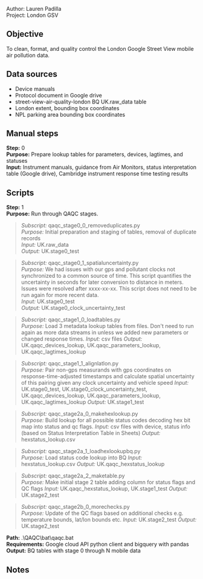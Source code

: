 Author: Lauren Padilla\
Project: London GSV

## Objective
To clean, format, and quality control the London Google Street View mobile air pollution data.

## Data sources
- Device manuals
- Protocol document in Google drive
- street-view-air-quality-london BQ UK.raw_data table 
- London extent, bounding box coordinates
- NPL parking area bounding box coordinates

## Manual steps
**Step:** 0  
**Purpose:** Prepare lookup tables for parameters, devices, lagtimes, and statuses  
**Input:** Instrument manuals, guidance from Air Monitors, status interpretation table  (Google drive), Cambridge instrument response time testing results

## Scripts
**Step:** 1  
**Purpose:** Run through QAQC stages.

> *Subscript:* qaqc_stage0_0_removeduplicates.py  
*Purpose:*  Initial preparation and staging of tables, removal of duplicate records  
*Input:* UK.raw_data  
*Output:* UK.stage0_test

> *Subscript:* qaqc_stage0_1_spatialuncertainty.py  
*Purpose:*  We had issues with our gps and pollutant clocks not synchronized to a common source of time. This script quantifies the uncertainty in seconds for later conversion to distance in meters. Issues were resolved after xxxx-xx-xx. This script does not need to be run again for more recent data.   
*Input:* UK.stage0_test  
*Output:* UK.stage0_clock_uncertainty_test  

> *Subscript:* qaqc_stage1_0_loadtables.py  
*Purpose:* Load 3 metadata lookup tables from files. Don't need to run again as more data streams in unless we added new parameters or changed response times. 
*Input:* csv files 
*Output:* UK.qaqc_devices_lookup, UK.qaqc_parameters_lookup, UK.qaqc_lagtimes_lookup

> *Subscript:* qaqc_stage1_1_alignlatlon.py  
*Purpose:*  Pair non-gps measurands with gps coordinates on response-time-adjusted timestamps and calculate spatial uncertainty of this pairing given any clock uncertainty and vehicle speed
*Input:* UK.stage0_test, UK.stage0_clock_uncertainty_test, UK.qaqc_devices_lookup, UK.qaqc_parameters_lookup, UK.qaqc_lagtimes_lookup 
*Output:* UK.stage1_test

> *Subscript:* qaqc_stage2a_0_makehexlookup.py  
*Purpose:*  Build lookup for all possible status codes decoding hex bit map into status and qc flags. 
*Input:* csv files with device, status info (based on Status Interpretation Table in Sheets) 
*Output:* hexstatus_lookup.csv

> *Subscript:* qaqc_stage2a_1_loadhexlookupbq.py  
*Purpose:*  Load status code lookup into BQ 
*Input:* hexstatus_lookup.csv 
*Output:* UK.qaqc_hexstatus_lookup

> *Subscript:* qaqc_stage2a_2_maketable.py  
*Purpose:*  Make initial stage 2 table adding column for status flags and QC flags
*Input:* UK.qaqc_hexstatus_lookup, UK.stage1_test 
*Output:* UK.stage2_test

> *Subscript:* qaqc_stage2b_0_morechecks.py  
*Purpose:*  Update of the QC flags based on additional checks e.g. temperature bounds, lat/lon bounds etc.
*Input:* UK.stage2_test 
*Output:* UK.stage2_test

**Path:** .\QAQC\bat\qaqc.bat  
**Requirements:** Google cloud API python client and bigquery with pandas  
**Output:** BQ tables with stage 0 through N mobile data  

## Notes
